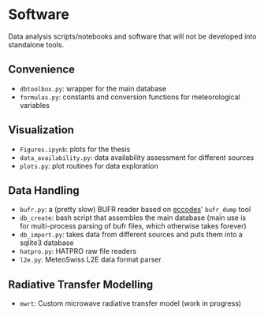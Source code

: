 # Software

Data analysis scripts/notebooks and software that will not be developed into standalone tools.

## Convenience

- `dbtoolbox.py`: wrapper for the main database
- `formulas.py`: constants and conversion functions for meteorological variables

## Visualization

- `Figures.ipynb`: plots for the thesis
- `data_availability.py`: data availability assessment for different sources
- `plots.py`: plot routines for data exploration

## Data Handling

- `bufr.py`: a (pretty slow) BUFR reader based on [eccodes](https://software.ecmwf.int/wiki/display/ECC/ecCodes+Home)' `bufr_dump` tool
- `db_create`: bash script that assembles the main database (main use is for multi-process parsing of bufr files, which otherwise takes forever)
- `db_import.py`: takes data from different sources and puts them into a sqlite3 database
- `hatpro.py`: HATPRO raw file readers
- `l2e.py`: MeteoSwiss L2E data format parser

## Radiative Transfer Modelling

- `mwrt`: Custom microwave radiative transfer model (work in progress)